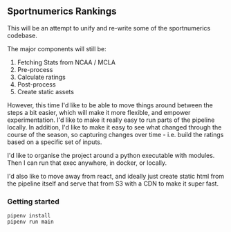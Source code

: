 ## Sportnumerics Rankings

This will be an attempt to unify and re-write some of the sportnumerics codebase.

The major components will still be:
1. Fetching Stats from NCAA / MCLA
2. Pre-process
3. Calculate ratings
4. Post-process
5. Create static assets

However, this time I'd like to be able to move things around between the steps a bit easier, which will make it more flexible, and empower experimentation. I'd like to make it really easy to run parts of the pipeline locally. In addition, I'd like to make it easy to see what changed through the course of the season, so capturing changes over time - i.e. build the ratings based on a specific set of inputs.

I'd like to organise the project around a python executable with modules. Then I can run that exec anywhere, in docker, or locally.

I'd also like to move away from react, and ideally just create static html from the pipeline itself and serve that from S3 with a CDN to make it super fast.

### Getting started

    pipenv install
    pipenv run main

